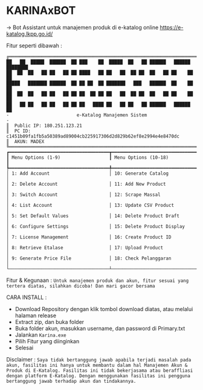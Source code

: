 # KARINAxBOT
-> Bot Assistant untuk manajemen produk di e-katalog online https://e-katalog.lkpp.go.id/

Fitur seperti dibawah : 
```
╔═══════════════════════════════════════════════════════════════════════════╗
██   ██  █████  ██████  ██ ███    ██  █████  ██   ██ ██████   ██████  ████████ 
██  ██  ██   ██ ██   ██ ██ ████   ██ ██   ██  ██ ██  ██   ██ ██    ██    ██    
█████   ███████ ██████  ██ ██ ██  ██ ███████   ███   ██████  ██    ██    ██    
██  ██  ██   ██ ██   ██ ██ ██  ██ ██ ██   ██  ██ ██  ██   ██ ██    ██    ██    
██   ██ ██   ██ ██   ██ ██ ██   ████ ██   ██ ██   ██ ██████   ██████     ██    
-                         e-Katalog Manajemen Sistem                        -
║  Public IP: 180.251.123.21
║  PC ID: c1451b09fa1fb5a50389ad89004cb225917306d2d829b62ef8e2994e4e8470dc
║  AKUN: MADEX
╚═══════════════════════════════════════════════════════════════════════════╝
┏━━━━━━━━━━━━━━━━━━━━━━━━━━━━━━━━━━━━━┳━━━━━━━━━━━━━━━━━━━━━━━━━━━━━━━━━━━━━┓
┃ Menu Options (1-9)                  ┃ Menu Options (10-18)                ┃
┡━━━━━━━━━━━━━━━━━━━━━━━━━━━━━━━━━━━━━╇━━━━━━━━━━━━━━━━━━━━━━━━━━━━━━━━━━━━━┩
│ 1: Add Account                      │ 10: Generate Catalog                │
│ 2: Delete Account                   │ 11: Add New Product                 │
│ 3: Switch Account                   │ 12: Scrape Massal                   │
│ 4: List Account                     │ 13: Update CSV Product              │
│ 5: Set Default Values               │ 14: Delete Product Draft            │
│ 6: Configure Settings               │ 15: Delete Product Display          │
│ 7: License Management               │ 16: Create Product ID               │
│ 8: Retrieve Etalase                 │ 17: Upload Product                  │
│ 9: Generate Price File              │ 18: Check Pelanggaran               │
└─────────────────────────────────────┴─────────────────────────────────────┘
```
Fitur & Kegunaan : `Untuk manajemen produk dan akun, fitur sesuai yang tertera diatas, silahkan dicoba! Dan mari gacor bersama`

CARA INSTALL : 
- Download Repository dengan klik tombol download diatas, atau melalui halaman release
- Extract zip, dan buka folder
- Buka folder akun, masukkan username, dan password di Primary.txt
- Jalankan `Karina.exe`
- Pilih Fitur yang diinginkan
- Selesai

Disclaimer : `Saya tidak bertanggung jawab apabila terjadi masalah pada akun, fasilitas ini hanya untuk membantu dalam hal Manajemen Akun & Produk di E-Katalog. Fasilitas ini tidak bekerjasama atau beraffliasi dengan platform E-Katalog. Dengan menggunakan fasilitas ini pengguna bertanggung jawab terhadap akun dan tindakannya.`
